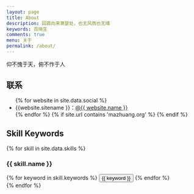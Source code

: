 ```yaml
---
layout: page
title: About
description: 回首向来萧瑟处，也无风雨也无晴
keywords: 百晓生
comments: true
menu: 关于
permalink: /about/
---
```


仰不愧于天，俯不怍于人

## 联系

<ul>
{% for website in site.data.social %}
<li>{{website.sitename }}：<a href="{{ website.url }}" target="_blank">@{{ website.name }}</a></li>
{% endfor %}
{% if site.url contains 'mazhuang.org' %}
{% endif %}
</ul>


## Skill Keywords

{% for skill in site.data.skills %}
### {{ skill.name }}
<div class="btn-inline">
{% for keyword in skill.keywords %}
<button class="btn btn-outline" type="button">{{ keyword }}</button>
{% endfor %}
</div>
{% endfor %}
